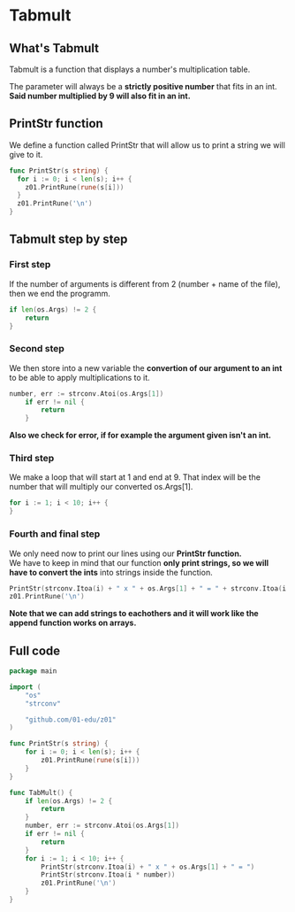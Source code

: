 # Tabmult

## What's Tabmult

Tabmult is a function that displays a number's multiplication table.

The parameter will always be a **strictly positive number** that fits in an int. **Said number multiplied by 9 will also fit in an int.**  

## PrintStr function

We define a function called PrintStr that will allow us to print a string we will give to it.  
```go
func PrintStr(s string) {
  for i := 0; i < len(s); i++ {
    z01.PrintRune(rune(s[i]))
  }
  z01.PrintRune('\n')
}
```

## Tabmult step by step

### First step

If the number of arguments is different from 2 (number + name of the file), then we end the programm.  

```go
if len(os.Args) != 2 {
	return
}
``` 

### Second step

We then store into a new variable the **convertion of our argument to an int** to be able to apply multiplications to it.  
```go
number, err := strconv.Atoi(os.Args[1])
	if err != nil {
		return
	}
```  
**Also we check for error, if for example the argument given isn't an int.**  

### Third step

We make a loop that will start at 1 and end at 9. That index will be the number that will multiply our converted os.Args[1].  
```go
for i := 1; i < 10; i++ {
}  
```

### Fourth and final step

We only need now to print our lines using our **PrintStr function.**  
We have to keep in mind that our function **only print strings, so we will have to convert the ints** into strings inside the function.  
```go
PrintStr(strconv.Itoa(i) + " x " + os.Args[1] + " = " + strconv.Itoa(i * number))
z01.PrintRune('\n')
```
**Note that we can add strings to eachothers and it will work like the append function works on arrays.**  

## Full code

```go
package main

import (
	"os"
	"strconv"

	"github.com/01-edu/z01"
)

func PrintStr(s string) {
	for i := 0; i < len(s); i++ {
		z01.PrintRune(rune(s[i]))
	}
}

func TabMult() {
	if len(os.Args) != 2 {
		return
	}
	number, err := strconv.Atoi(os.Args[1])
	if err != nil {
		return
	}
	for i := 1; i < 10; i++ {
		PrintStr(strconv.Itoa(i) + " x " + os.Args[1] + " = ")
		PrintStr(strconv.Itoa(i * number))
		z01.PrintRune('\n')
	}
}
```

